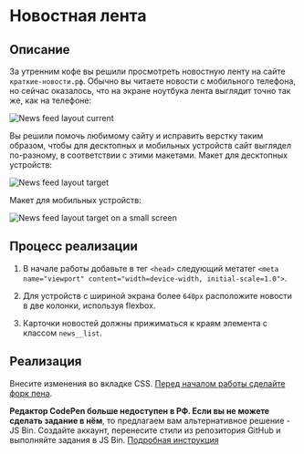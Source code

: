 # Новостная лента

## Описание

За утренним кофе вы решили просмотреть новостную ленту на сайте `краткие-новости.рф`. Обычно вы читаете новости с мобильного телефона, но сейчас оказалось, что на экране ноутбука лента выглядит точно так же, как на телефоне:

![News feed layout current](../../sources/mobile-graphic-feed-current.jpeg)

Вы решили помочь любимому сайту и исправить верстку таким образом, чтобы для десктопных и мобильных устройств сайт выглядел по-разному, в соответствии с этими макетами. Макет для десктопных устройств:

![News feed layout target](../../sources/mobile-graphic-feed-target.jpeg)

Макет для мобильных устройств:

![News feed layout target on a small screen](../../sources/mobile-graphic-feed-small.jpeg)

## Процесс реализации
1. В начале работы добавьте в тег `<head>` следующий метатег `<meta name="viewport" content="width=device-width, initial-scale=1.0">`. 

2. Для устройств с шириной экрана более `640px` расположите новости в две колонки, используя flexbox.

3. Карточки новостей должны прижиматься к краям элемента с классом `news__list`.

## Реализация

Внесите изменения во вкладке CSS. [Перед началом работы сделайте форк пена](https://codepen.io/Netology/pen/ooZWRZ).

**Редактор CodePen больше недоступен в РФ. Если вы не можете сделать задание в нём**, то предлагаем вам альтернативное решение - JS Bin. Создайте аккаунт, перенесите стили из репозитория GitHub и выполняйте задания в JS Bin. [Подробная инструкция](https://disk.360.yandex.ru/i/dTjR9F-QJOgMfw)
